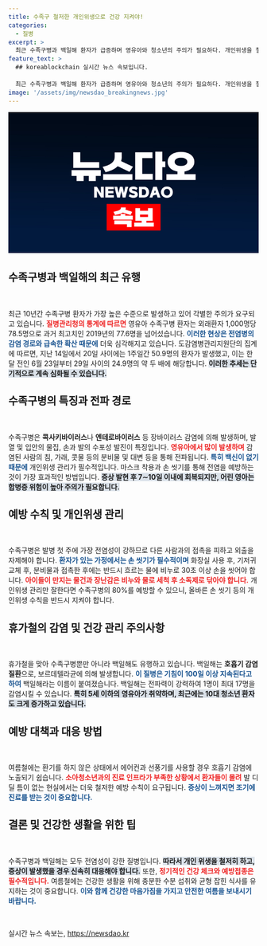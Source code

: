 ```yaml
---
title: 수족구 철저한 개인위생으로 건강 지켜야!
categories:
  - 질병
excerpt: >
  최근 수족구병과 백일해 환자가 급증하며 영유아와 청소년의 주의가 필요하다. 개인위생을 철저히 하면 80%까지 예방이 가능하니, 여름철 감염병 관리에 각별한 신경을 써야 한다!
feature_text: >
  ## koreablockchain 실시간 뉴스 속보입니다.

  최근 수족구병과 백일해 환자가 급증하며 영유아와 청소년의 주의가 필요하다. 개인위생을 철저히 하면 80%까지 예방이 가능하니, 여름철 감염병 관리에 각별한 신경을 써야 한다!
image: '/assets/img/newsdao_breakingnews.jpg'
---
```


<p><img src="/assets/img/newsdao_breakingnews.jpg" alt="koreablockchain 속보" /></p>

<h2 data-ke-size="size26">수족구병과 백일해의 최근 유행</h2>

<p data-ke-size="size16">&nbsp;</p>

<p>최근 10년간 수족구병 환자가 가장 높은 수준으로 발생하고 있어 각별한 주의가 요구되고 있습니다. <b><span style="color: #ee2323;">질병관리청의 통계에 따르면</span></b> 영유아 수족구병 환자는 외래환자 1,000명당 78.5명으로 과거 최고치인 2019년의 77.6명을 넘어섰습니다. <b><span style="color: #1a5490;">이러한 현상은 전염병의 감염 경로와 급속한 확산 때문에</span></b> 더욱 심각해지고 있습니다. 도감염병관리지원단의 집계에 따르면, 지난 14일에서 20일 사이에는 1주일간 50.9명의 환자가 발생했고, 이는 한 달 전인 6월 23일부터 29일 사이의 24.9명의 약 두 배에 해당합니다. <b><span style="background-color: #21538527;">이러한 추세는 단기적으로 계속 심화될 수 있습니다.</span></b></p>

<h2 data-ke-size="size26">수족구병의 특징과 전파 경로</h2>

<p data-ke-size="size16">&nbsp;</p>

<p>수족구병은 <b>콕사키바이러스</b>나 <b>엔테로바이러스</b> 등 장바이러스 감염에 의해 발생하며, 발열 및 입안의 물집, 손과 발의 수포성 발진이 특징입니다. <b><span style="color: #ee2323;">영유아에서 많이 발생하며</span></b> 감염된 사람의 침, 가래, 콧물 등의 분비물 및 대변 등을 통해 전파됩니다. <b><span style="color: #1a5490;">특히 백신이 없기 때문에</span></b> 개인위생 관리가 필수적입니다. 마스크 착용과 손 씻기를 통해 전염을 예방하는 것이 가장 효과적인 방법입니다. <b><span style="background-color: #21538527;">증상 발현 후 7∼10일 이내에 회복되지만, 어린 영아는 합병증 위험이 높아 주의가 필요합니다.</span></b></p>

<h2 data-ke-size="size26">예방 수칙 및 개인위생 관리</h2>

<p data-ke-size="size16">&nbsp;</p>

<p>수족구병은 발병 첫 주에 가장 전염성이 강하므로 다른 사람과의 접촉을 피하고 외출을 자제해야 합니다. <b><span style="color: #1a5490;">환자가 있는 가정에서는 손 씻기가 필수적이며</span></b> 화장실 사용 후, 기저귀 교체 후, 분비물과 접촉한 후에는 반드시 흐르는 물에 비누로 30초 이상 손을 씻어야 합니다. <b><span style="color: #ee2323;">아이들이 만지는 물건과 장난감은 비누와 물로 세척 후 소독제로 닦아야 합니다.</span></b> 개인위생 관리만 잘한다면 수족구병의 80%를 예방할 수 있으니, 올바른 손 씻기 등의 개인위생 수칙을 반드시 지켜야 합니다.</p>

<h2 data-ke-size="size26">휴가철의 감염 및 건강 관리 주의사항</h2>

<p data-ke-size="size16">&nbsp;</p>

<p>휴가철을 맞아 수족구병뿐만 아니라 백일해도 유행하고 있습니다. 백일해는 <b>호흡기 감염 질환</b>으로, 보르데텔라균에 의해 발생합니다. <b><span style="color: #1a5490;">이 질병은 기침이 100일 이상 지속된다고 하여</span></b> 백일해라는 이름이 붙여졌습니다. 백일해는 전파력이 강력하여 1명이 최대 17명을 감염시킬 수 있습니다. <b><span style="background-color: #21538527;">특히 5세 이하의 영유아가 취약하며, 최근에는 10대 청소년 환자도 크게 증가하고 있습니다.</span></b></p>

<h2 data-ke-size="size26">예방 대책과 대응 방법</h2>

<p data-ke-size="size16">&nbsp;</p>

<p>여름철에는 환기를 하지 않은 상태에서 에어컨과 선풍기를 사용할 경우 호흡기 감염에 노출되기 쉽습니다. <b><span style="color: #ee2323;">소아청소년과의 진료 인프라가 부족한 상황에서 환자들이 몰려</span></b> 발 디딜 틈이 없는 현실에서는 더욱 철저한 예방 수칙이 요구됩니다. <b><span style="color: #1a5490;">증상이 느껴지면 조기에 진료를 받는 것이 중요합니다.</span></b></p>

<h2 data-ke-size="size26">결론 및 건강한 생활을 위한 팁</h2>

<p data-ke-size="size16">&nbsp;</p>

<p>수족구병과 백일해는 모두 전염성이 강한 질병입니다. <b><span style="background-color: #21538527;">따라서 개인 위생을 철저히 하고, 증상이 발생했을 경우 신속히 대응해야 합니다.</span></b> 또한, <b><span style="color: #ee2323;">정기적인 건강 체크와 예방접종은 필수적입니다.</span></b> 여름철에는 건강한 생활을 위해 충분한 수분 섭취와 균형 잡힌 식사를 유지하는 것이 중요합니다. <b><span style="color: #1a5490;">이와 함께 건강한 마음가짐을 가지고 안전한 여름을 보내시기 바랍니다.</span></b></p>

<p data-ke-size="size16">&nbsp;</p>
실시간 뉴스 속보는, <a href="https://newsdao.kr" rel="dofollow">https://newsdao.kr</a>


